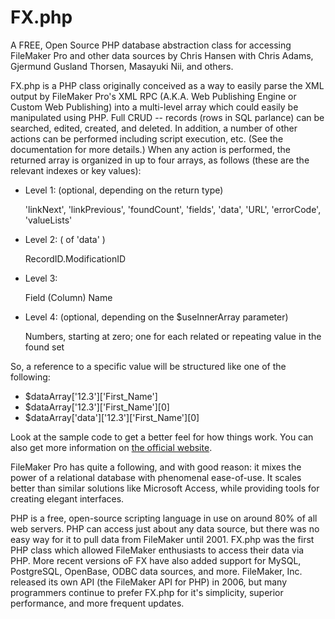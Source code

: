 # FX.php

A FREE, Open Source PHP database abstraction class for accessing FileMaker Pro and other data sources
by Chris Hansen with Chris Adams, Gjermund Gusland Thorsen, Masayuki Nii, and others.

FX.php is a PHP class originally conceived as a way to easily parse the XML output by FileMaker Pro's XML RPC (A.K.A. Web Publishing Engine or Custom Web Publishing) into a multi-level array which could easily be manipulated using PHP.  Full CRUD -- records (rows in SQL parlance) can be searched, edited, created, and deleted.  In addition, a number of other actions can be performed including script execution, etc.  (See the documentation for more details.)  When any action is performed, the returned array is organized in up to four arrays, as follows (these are the relevant indexes or key values):

* Level 1: (optional, depending on the return type)

    'linkNext', 'linkPrevious', 'foundCount', 'fields', 'data', 'URL', 'errorCode', 'valueLists'

* Level 2: ( of 'data' )

    RecordID.ModificationID

* Level 3:

    Field (Column) Name

* Level 4: (optional, depending on the $useInnerArray parameter)

    Numbers, starting at zero; one for each related or repeating value in the found set

So, a reference to a specific value will be structured like one of the following:

* $dataArray['12.3']['First_Name']
* $dataArray['12.3']['First_Name'][0]
* $dataArray['data']['12.3']['First_Name'][0]

Look at the sample code to get a better feel for how things work.  You can also get more information on [the official website]( http://fx.iviking.org/ ).


FileMaker Pro has quite a following, and with good reason:  it mixes the power of a relational database with phenomenal ease-of-use.  It scales better than similar solutions like Microsoft Access, while providing tools for creating elegant interfaces.

PHP is a free, open-source scripting language in use on around 80% of all web servers. PHP can access just about any data source, but there was no easy way for it to pull data from FileMaker until 2001.  FX.php was the first PHP class which allowed FileMaker enthusiasts to access their data via PHP.  More recent versions oF FX have also added support for MySQL, PostgreSQL, OpenBase, ODBC data sources, and more.  FileMaker, Inc. released its own API (the FileMaker API for PHP) in 2006, but many programmers continue to prefer FX.php for it's simplicity, superior performance, and more frequent updates.

